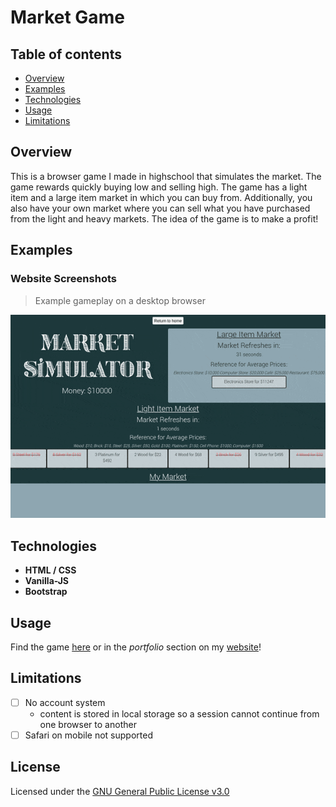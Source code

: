 # Market Game

## Table of contents
* [Overview](#overview)
* [Examples](#examples)
* [Technologies](#technologies)
* [Usage](#usage)
* [Limitations](#limitations)

## Overview

This is a browser game I made in highschool that simulates the market. The game rewards quickly buying low and selling high. The game has a light item and a large item market in which you can buy from. Additionally, you also have your own market where you can sell what you have purchased from the light and heavy markets. The idea of the game is to make a profit!

## Examples
### Website Screenshots

> Example gameplay on a desktop browser

[![Video](.pictures/market-game.gif "Visit the website!")](https://alex0blackwell.github.io/pages/market/index.html)


## Technologies
- **HTML / CSS**
- **Vanilla-JS**
- **Bootstrap**


## Usage
Find the game [here](https://alex0blackwell.github.io/pages/market/index.html) or in the *portfolio* section on my [website](https://alex0blackwell.github.io/)!

## Limitations
- [ ] No account system
  - content is stored in local storage so a session cannot continue from one browser to another
- [ ] Safari on mobile not supported

## License
Licensed under the [GNU General Public License v3.0](LICENSE)
